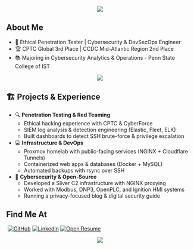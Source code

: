 <p align="center"> 
    <img src="https://capsule-render.vercel.app/api?&type=waving&color=0:FF6F3C,100:a82da8&animation=fadeIn&section=header&text=Maguire+Younes&fontColor=ffffff&fontSize=65">
</p>

## About Me  
- 🚀 Ethical Penetration Tester | Cybersecurity & DevSecOps Engineer  
- 🏆 CPTC Global 3rd Place | CCDC Mid-Atlantic Region 2nd Place
- 📚 Majoring in Cybersecurity Analytics & Operations - Penn State College of IST   

<p align="center">
    <img src="https://skillicons.dev/icons?i=python,java,html,css,mysql,docker,nginx,linux,git,ansible,aws,bash,kali,openstack" />
</p>

## 🏗️ Projects & Experience  
- 🔍 **Penetration Testing & Red Teaming**  
  - Ethical hacking experience with CPTC & CyberForce  
  - SIEM log analysis & detection engineering (Elastic, Fleet, ELK)  
  - Built dashboards to detect SSH brute-force & privilege escalation  
- 💻 **Infrastructure & DevOps**  
  - Proxmox homelab with public-facing services (NGINX + Cloudflare Tunnels)  
  - Containerized web apps & databases (Docker + MySQL)  
  - Automated backups with rsync over SSH  
- 🔑 **Cybersecurity & Open-Source**  
  - Developed a Sliver C2 infrastructure with NGINX proxying  
  - Worked with Modbus, DNP3, OpenPLC, and Ignition HMI systems  
  - Running a privacy-focused blog & digital security guide  

## Find Me At  
<p>
    <!-- website -->
    <a href="https://maguireyounes.com" target="_blank"><img alt "maguireyounes.com" src="https://img.shields.io/static/v1?style=for-the-badge&message=maguireyounes.com&color=000000&logo=Safari&logoColor=ffffff&label="></a>
    <!-- github -->
    <a href="https://github.com/23younesm" target="_blank"><img alt="GitHub" src="https://img.shields.io/static/v1?style=for-the-badge&message=@23younesm&color=181717&logo=GitHub&logoColor=FFFFFF&label="></a>
    <!-- linkedin -->
    <a href="https://www.linkedin.com/in/maguire-younes/" target="_blank"><img alt="LinkedIn" src="https://custom-icon-badges.demolab.com/static/v1?style=for-the-badge&message=Maguire+Younes&color=0077B5&logo=linkedin-white&logoColor=FFFFFF&label="></a>
    <!-- download CV -->
    <a href="https://maguireyounes.com/resume" target="_blank"><img alt="Open Resume" src="https://custom-icon-badges.demolab.com/static/v1?style=for-the-badge&message=Download+Resume&color=FF5555&logo=file-text&logoSource=feather&logoColor=FFFFFF&label="></a>
</p>

<p align="center"> 
    <img src="https://capsule-render.vercel.app/api?&type=waving&color=0:FF6F3C,100:a82da8&animation=fadeIn&section=footer">
</p>
